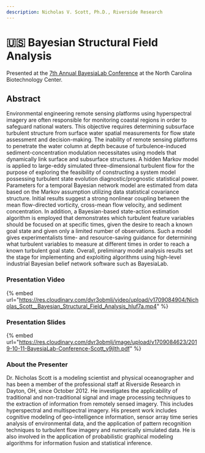 ```yaml
---
description: Nicholas V. Scott, Ph.D., Riverside Research
---
```


# 🇺🇸 Bayesian Structural Field Analysis

Presented at the [7th Annual BayesiaLab Conference](./) at the North Carolina Biotechnology Center.

## Abstract

Environmental engineering remote sensing platforms using hyperspectral imagery are often responsible for monitoring coastal regions in order to safeguard national waters. This objective requires determining subsurface turbulent structure from surface water spatial measurements for flow state assessment and decision-making. The inability of remote sensing platforms to penetrate the water column at depth because of turbulence-induced sediment-concentration modulation necessitates using models that dynamically link surface and subsurface structures. A hidden Markov model is applied to large-eddy simulated three-dimensional turbulent flow for the purpose of exploring the feasibility of constructing a system model possessing turbulent state evolution diagnostic/prognostic statistical power. Parameters for a temporal Bayesian network model are estimated from data based on the Markov assumption utilizing data statistical covariance structure. Initial results suggest a strong nonlinear coupling between the mean flow-directed vorticity, cross-mean flow velocity, and sediment concentration. In addition, a Bayesian-based state-action estimation algorithm is employed that demonstrates which turbulent feature variables should be focused on at specific times, given the desire to reach a known goal state and given only a limited number of observations. Such a model gives experimentalists time- and resource-saving guidance for determining what turbulent variables to measure at different times in order to reach a known turbulent goal state. Overall, preliminary model analysis results set the stage for implementing and exploiting algorithms using high-level industrial Bayesian belief network software such as BayesiaLab.

### Presentation Video

{% embed url="https://res.cloudinary.com/dvr3obmlj/video/upload/v1709084904/Nicholas_Scott__Bayesian_Structural_Field_Analysis_hluf7a.mp4" %}

### Presentation Slides

{% embed url="https://res.cloudinary.com/dvr3obmlj/image/upload/v1709084623/2019-10-11-BayesiaLab-Conference-Scott_y9jlth.pdf" %}

### About the Presenter

Dr. Nicholas Scott is a modeling scientist and physical oceanographer and has been a member of the professional staff at Riverside Research in Dayton, OH, since October 2012. He investigates the applicability of traditional and non-traditional signal and image processing techniques to the extraction of information from remotely sensed imagery. This includes hyperspectral and multispectral imagery. His present work includes cognitive modeling of geo-intelligence information, sensor array time series analysis of environmental data, and the application of pattern recognition techniques to turbulent flow imagery and numerically simulated data. He is also involved in the application of probabilistic graphical modeling algorithms for information fusion and statistical inference.
